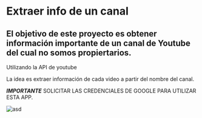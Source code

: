 # Extraer info de un canal
## El objetivo de este proyecto es obtener información importante de un canal de Youtube del cual no somos propiertarios.

Utilizando la API de youtube

La idea es extraer información de cada video a partir del nombre del canal.

*****IMPORTANTE*****
SOLICITAR LAS CREDENCIALES DE GOOGLE PARA UTILIZAR ESTA APP.

![asd](/Users/prosa/Desktop/imagen_1.png)
